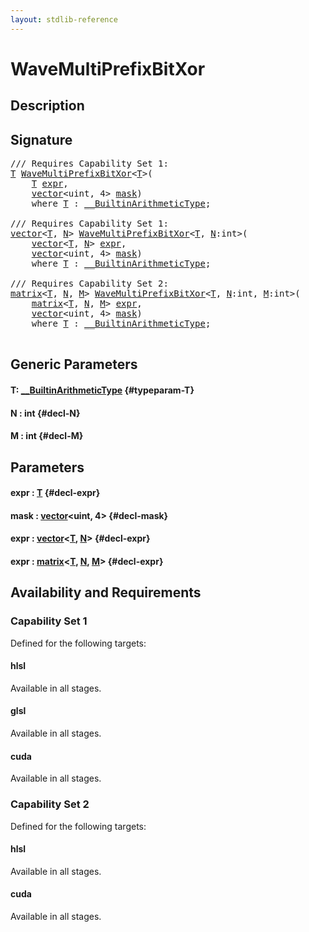 ```yaml
---
layout: stdlib-reference
---
```


# WaveMultiPrefixBitXor

## Description





## Signature 

<pre>
/// Requires Capability Set 1:
<a href="/stdlib-reference/global-decls/wavemultiprefixbitxor-049fi#typeparam-T" class="code_type">T</a> <a href="/stdlib-reference/global-decls/wavemultiprefixbitxor-049fi">WaveMultiPrefixBitXor</a>&lt;<a href="/stdlib-reference/global-decls/wavemultiprefixbitxor-049fi#typeparam-T" class="code_type">T</a>&gt;(
    <a href="/stdlib-reference/global-decls/wavemultiprefixbitxor-049fi#typeparam-T" class="code_type">T</a> <a href="/stdlib-reference/global-decls/wavemultiprefixbitxor-049fi#decl-expr" class="code_param">expr</a>,
    <a href="/stdlib-reference/types/vector/index" class="code_type">vector</a>&lt;<span class="code_keyword">uint</span>, 4&gt; <a href="/stdlib-reference/global-decls/wavemultiprefixbitxor-049fi#decl-mask" class="code_param">mask</a>)
    <span class='code_keyword'>where</span> <a href="/stdlib-reference/global-decls/wavemultiprefixbitxor-049fi#typeparam-T" class="code_type">T</a> : <a href="/stdlib-reference/interfaces/0_builtinarithmetictype-029j/index" class="code_type">__BuiltinArithmeticType</a>;

/// Requires Capability Set 1:
<a href="/stdlib-reference/types/vector/index" class="code_type">vector</a>&lt;<a href="/stdlib-reference/global-decls/wavemultiprefixbitxor-049fi#typeparam-T" class="code_type">T</a>, <a href="/stdlib-reference/global-decls/wavemultiprefixbitxor-049fi#decl-N" class="code_var">N</a>&gt; <a href="/stdlib-reference/global-decls/wavemultiprefixbitxor-049fi">WaveMultiPrefixBitXor</a>&lt;<a href="/stdlib-reference/global-decls/wavemultiprefixbitxor-049fi#typeparam-T" class="code_type">T</a>, <a href="/stdlib-reference/global-decls/wavemultiprefixbitxor-049fi#decl-N" class="code_var">N</a>:<span class="code_keyword">int</span>&gt;(
    <a href="/stdlib-reference/types/vector/index" class="code_type">vector</a>&lt;<a href="/stdlib-reference/global-decls/wavemultiprefixbitxor-049fi#typeparam-T" class="code_type">T</a>, <a href="/stdlib-reference/global-decls/wavemultiprefixbitxor-049fi#decl-N" class="code_var">N</a>&gt; <a href="/stdlib-reference/global-decls/wavemultiprefixbitxor-049fi#decl-expr" class="code_param">expr</a>,
    <a href="/stdlib-reference/types/vector/index" class="code_type">vector</a>&lt;<span class="code_keyword">uint</span>, 4&gt; <a href="/stdlib-reference/global-decls/wavemultiprefixbitxor-049fi#decl-mask" class="code_param">mask</a>)
    <span class='code_keyword'>where</span> <a href="/stdlib-reference/global-decls/wavemultiprefixbitxor-049fi#typeparam-T" class="code_type">T</a> : <a href="/stdlib-reference/interfaces/0_builtinarithmetictype-029j/index" class="code_type">__BuiltinArithmeticType</a>;

/// Requires Capability Set 2:
<a href="/stdlib-reference/types/matrix/index" class="code_type">matrix</a>&lt;<a href="/stdlib-reference/global-decls/wavemultiprefixbitxor-049fi#typeparam-T" class="code_type">T</a>, <a href="/stdlib-reference/global-decls/wavemultiprefixbitxor-049fi#decl-N" class="code_var">N</a>, <a href="/stdlib-reference/global-decls/wavemultiprefixbitxor-049fi#decl-M" class="code_var">M</a>&gt; <a href="/stdlib-reference/global-decls/wavemultiprefixbitxor-049fi">WaveMultiPrefixBitXor</a>&lt;<a href="/stdlib-reference/global-decls/wavemultiprefixbitxor-049fi#typeparam-T" class="code_type">T</a>, <a href="/stdlib-reference/global-decls/wavemultiprefixbitxor-049fi#decl-N" class="code_var">N</a>:<span class="code_keyword">int</span>, <a href="/stdlib-reference/global-decls/wavemultiprefixbitxor-049fi#decl-M" class="code_var">M</a>:<span class="code_keyword">int</span>&gt;(
    <a href="/stdlib-reference/types/matrix/index" class="code_type">matrix</a>&lt;<a href="/stdlib-reference/global-decls/wavemultiprefixbitxor-049fi#typeparam-T" class="code_type">T</a>, <a href="/stdlib-reference/global-decls/wavemultiprefixbitxor-049fi#decl-N" class="code_var">N</a>, <a href="/stdlib-reference/global-decls/wavemultiprefixbitxor-049fi#decl-M" class="code_var">M</a>&gt; <a href="/stdlib-reference/global-decls/wavemultiprefixbitxor-049fi#decl-expr" class="code_param">expr</a>,
    <a href="/stdlib-reference/types/vector/index" class="code_type">vector</a>&lt;<span class="code_keyword">uint</span>, 4&gt; <a href="/stdlib-reference/global-decls/wavemultiprefixbitxor-049fi#decl-mask" class="code_param">mask</a>)
    <span class='code_keyword'>where</span> <a href="/stdlib-reference/global-decls/wavemultiprefixbitxor-049fi#typeparam-T" class="code_type">T</a> : <a href="/stdlib-reference/interfaces/0_builtinarithmetictype-029j/index" class="code_type">__BuiltinArithmeticType</a>;

</pre>

## Generic Parameters

#### T: [\_\_BuiltinArithmeticType](/stdlib-reference/interfaces/0_builtinarithmetictype-029j/index) {#typeparam-T}
#### N  : int {#decl-N}
#### M  : int {#decl-M}

## Parameters

#### expr  : [T](/stdlib-reference/global-decls/wavemultiprefixbitxor-049fi#typeparam-T) {#decl-expr}
#### mask  : [vector](/stdlib-reference/types/vector/index)\<uint, 4\> {#decl-mask}
#### expr  : [vector](/stdlib-reference/types/vector/index)\<[T](/stdlib-reference/types/vector/index#typeparam-T), [N](/stdlib-reference/types/vector/index#decl-N)\> {#decl-expr}
#### expr  : [matrix](/stdlib-reference/types/matrix/index)\<[T](/stdlib-reference/types/matrix/t-0), [N](/stdlib-reference/types/matrix/index#decl-N), [M](/stdlib-reference/types/matrix/index#decl-M)\> {#decl-expr}

## Availability and Requirements

### Capability Set 1

Defined for the following targets:

#### hlsl
Available in all stages.

#### glsl
Available in all stages.

#### cuda
Available in all stages.


### Capability Set 2

Defined for the following targets:

#### hlsl
Available in all stages.

#### cuda
Available in all stages.



